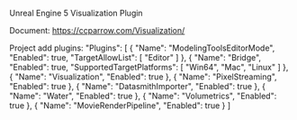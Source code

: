 Unreal Engine 5 Visualization Plugin

Document: https://ccparrow.com/Visualization/

Project add plugins:
	"Plugins": [
		{
			"Name": "ModelingToolsEditorMode",
			"Enabled": true,
			"TargetAllowList": [
				"Editor"
			]
		},
		{
			"Name": "Bridge",
			"Enabled": true,
			"SupportedTargetPlatforms": [
				"Win64",
				"Mac",
				"Linux"
			]
		},
		{
			"Name": "Visualization",
			"Enabled": true
		},
		{
			"Name": "PixelStreaming",
			"Enabled": true
		},
		{
			"Name": "DatasmithImporter",
			"Enabled": true
		},
		{
			"Name": "Water",
			"Enabled": true
		},
		{
			"Name": "Volumetrics",
			"Enabled": true
		},
		{
			"Name": "MovieRenderPipeline",
			"Enabled": true
		}
	]
